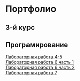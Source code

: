 # Портфолио

## 3-й курс
## Програмирование
[Лабораторная работа 4-5](https://github.com/jack-lull/Herzen-University/blob/main/3term/prog6/lab4-5/Copy%20of%20%D0%9B%D0%B0%D0%B1%D0%BE%D1%80%D0%B0%D1%82%D0%BE%D1%80%D0%BD%D0%B0%D1%8F%20%D1%80%D0%B0%D0%B1%D0%BE%D1%82%D0%B0%204-5.ipynb)  
[Лабораторная работа 6 часть 1](https://github.com/jack-lull/Herzen-University/blob/main/3term/prog6/lab6/Copy%20of%20s1p1-predict_house_price-tasks.ipynb)  
[Лабораторная работа 6 часть 2](https://github.com/jack-lull/Herzen-University/blob/main/3term/prog6/lab6/Copy%20of%20s1p2-predict_ford_price-tasks.ipynb)  
[Лабораторная работа 7](https://github.com/jack-lull/Herzen-University/blob/main/3term/prog6/lab7/Copy%20of%20s2p1-predict-credit-default-tasks.ipynb)  
